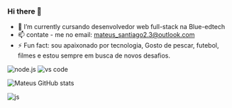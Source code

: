 ### Hi there 👋


- 🌱 I’m currently  cursando desenvolvedor web full-stack  na Blue-edtech
- 📫 contate - me no email: mateus_santiago2.3@outlook.com
- ⚡ Fun fact:  sou apaixonado por tecnologia, Gosto de pescar, futebol, filmes e  estou sempre em busca de novos desafios.

![node.js](https://img.shields.io/badge/Node.js-43853D?style=for-the-badge&logo=node.js&logoColor=white)
![vs code](https://img.shields.io/badge/Visual_Studio_Code-0078D4?style=for-the-badge&logo=visual%20studio%20code&logoColor=white)

![Mateus GitHub stats](https://github-readme-stats.vercel.app/api?username=Mateus3030&show_icons=true&theme=dracula)


![js](https://img.shields.io/badge/JavaScript-F7DF1E?style=for-the-badge&logo=javascript&logoColor=black)
